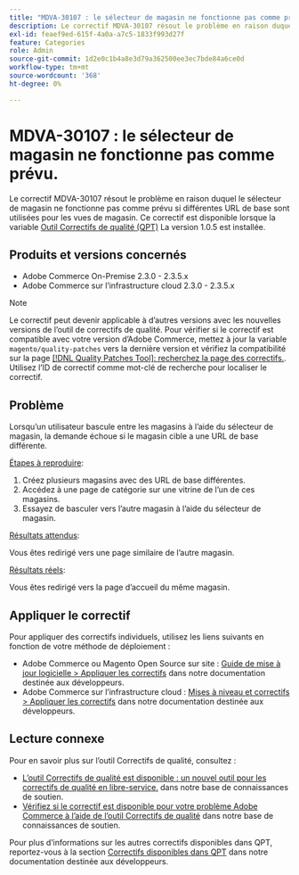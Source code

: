 ```yaml
---
title: "MDVA-30107 : le sélecteur de magasin ne fonctionne pas comme prévu"
description: Le correctif MDVA-30107 résout le problème en raison duquel le sélecteur de magasin ne fonctionne pas comme prévu si différentes URL de base sont utilisées pour les vues de magasin. Ce correctif est disponible lorsque l’[outil de correctifs de qualité (QPT)](/help/announcements/adobe-commerce-announcements/magento-quality-patches-released-new-tool-to-self-serve-quality-patches.md) 1.0.5 est installé.
exl-id: feaef9ed-615f-4a0a-a7c5-1833f993d27f
feature: Categories
role: Admin
source-git-commit: 1d2e0c1b4a8e3d79a362500ee3ec7bde84a6ce0d
workflow-type: tm+mt
source-wordcount: '368'
ht-degree: 0%

---
```


# MDVA-30107 : le sélecteur de magasin ne fonctionne pas comme prévu.

Le correctif MDVA-30107 résout le problème en raison duquel le sélecteur de magasin ne fonctionne pas comme prévu si différentes URL de base sont utilisées pour les vues de magasin. Ce correctif est disponible lorsque la variable [Outil Correctifs de qualité (QPT)](/help/announcements/adobe-commerce-announcements/magento-quality-patches-released-new-tool-to-self-serve-quality-patches.md) La version 1.0.5 est installée.

## Produits et versions concernés

* Adobe Commerce On-Premise 2.3.0 - 2.3.5.x
* Adobe Commerce sur l’infrastructure cloud 2.3.0 - 2.3.5.x

>[!NOTE]
>
>Le correctif peut devenir applicable à d’autres versions avec les nouvelles versions de l’outil de correctifs de qualité. Pour vérifier si le correctif est compatible avec votre version d’Adobe Commerce, mettez à jour la variable `magento/quality-patches` vers la dernière version et vérifiez la compatibilité sur la page [[!DNL Quality Patches Tool]: recherchez la page des correctifs.](https://devdocs.magento.com/quality-patches/tool.html#patch-grid). Utilisez l’ID de correctif comme mot-clé de recherche pour localiser le correctif.

## Problème

Lorsqu’un utilisateur bascule entre les magasins à l’aide du sélecteur de magasin, la demande échoue si le magasin cible a une URL de base différente.

<u>Étapes à reproduire</u>:

1. Créez plusieurs magasins avec des URL de base différentes.
1. Accédez à une page de catégorie sur une vitrine de l’un de ces magasins.
1. Essayez de basculer vers l’autre magasin à l’aide du sélecteur de magasin.

<u>Résultats attendus</u>:

Vous êtes redirigé vers une page similaire de l’autre magasin.

<u>Résultats réels</u>:

Vous êtes redirigé vers la page d’accueil du même magasin.

## Appliquer le correctif

Pour appliquer des correctifs individuels, utilisez les liens suivants en fonction de votre méthode de déploiement :

* Adobe Commerce ou Magento Open Source sur site : [Guide de mise à jour logicielle > Appliquer les correctifs](https://devdocs.magento.com/guides/v2.4/comp-mgr/patching/mqp.html) dans notre documentation destinée aux développeurs.
* Adobe Commerce sur l’infrastructure cloud : [Mises à niveau et correctifs > Appliquer les correctifs](https://devdocs.magento.com/cloud/project/project-patch.html) dans notre documentation destinée aux développeurs.

## Lecture connexe

Pour en savoir plus sur l’outil Correctifs de qualité, consultez :

* [L’outil Correctifs de qualité est disponible : un nouvel outil pour les correctifs de qualité en libre-service.](/help/announcements/adobe-commerce-announcements/magento-quality-patches-released-new-tool-to-self-serve-quality-patches.md) dans notre base de connaissances de soutien.
* [Vérifiez si le correctif est disponible pour votre problème Adobe Commerce à l’aide de l’outil Correctifs de qualité](/help/support-tools/patches-available-in-qpt-tool/check-patch-for-magento-issue-with-magento-quality-patches.md) dans notre base de connaissances de soutien.

Pour plus d’informations sur les autres correctifs disponibles dans QPT, reportez-vous à la section [Correctifs disponibles dans QPT](https://devdocs.magento.com/quality-patches/tool.html#patch-grid) dans notre documentation destinée aux développeurs.
